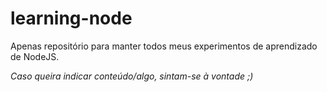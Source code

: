 # learning-node

Apenas repositório para manter todos meus experimentos de aprendizado de NodeJS.

*Caso queira indicar conteúdo/algo, sintam-se à vontade ;)*
